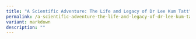 ```yaml
---
title: "A Scientific Adventure: The Life and Legacy of Dr Lee Kum Tatt"
permalink: /a-scientific-adventure-the-life-and-legacy-of-dr-lee-kum-tatt/
variant: markdown
description: ""
---
```

